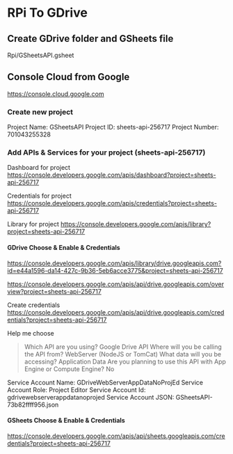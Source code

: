 # RPi To GDrive

## Create GDrive folder and GSheets file

Rpi/GSheetsAPI.gsheet

## Console Cloud from Google

https://console.cloud.google.com

### Create new project

Project Name: GSheetsAPI
Project ID: sheets-api-256717
Project Number: 701043255328

### Add APIs & Services for your project (sheets-api-256717)

Dashboard for project 
https://console.developers.google.com/apis/dashboard?project=sheets-api-256717

Credentials for project 
https://console.developers.google.com/apis/credentials?project=sheets-api-256717

Library for project 
https://console.developers.google.com/apis/library?project=sheets-api-256717

#### GDrive Choose & Enable & Credentials

https://console.developers.google.com/apis/library/drive.googleapis.com?id=e44a1596-da14-427c-9b36-5eb6acce3775&project=sheets-api-256717

https://console.developers.google.com/apis/api/drive.googleapis.com/overview?project=sheets-api-256717

Create credentials 
https://console.developers.google.com/apis/api/drive.googleapis.com/credentials?project=sheets-api-256717

Help me choose
> Which API are you using?
Google Drive API
> Where will you be calling the API from?
WebServer (NodeJS or TomCat)
> What data will you be accessing?
Application Data
> Are you planning to use this API with App Engine or Compute Engine?
No

Service Account Name: GDriveWebServerAppDataNoProjEd
Service Account Role: Project Editor
Service Account Id: gdrivewebserverappdatanoprojed
Service Account JSON: GSheetsAPI-73b82ffff956.json

#### GSheets Choose & Enable & Credentials

https://console.developers.google.com/apis/api/sheets.googleapis.com/credentials?project=sheets-api-256717
